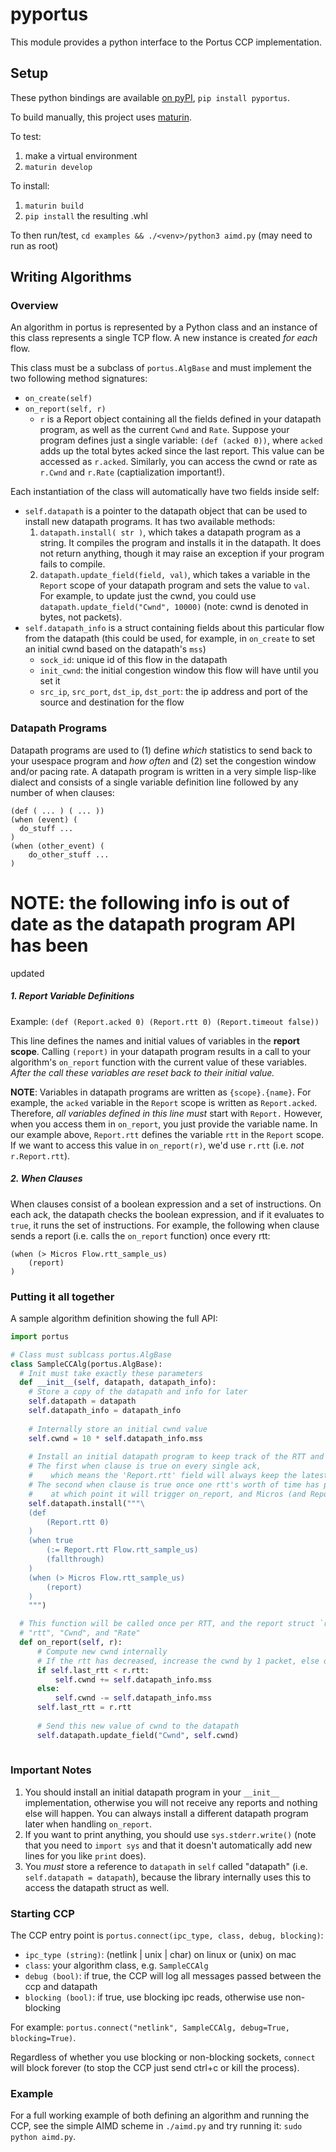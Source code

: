 # pyportus

This module provides a python interface to the Portus CCP implementation.


## Setup

These python bindings are available [on pyPI](https://pypi.org/project/pyportus/), `pip install pyportus`. 

To build manually, this project uses [maturin](https://github.com/PyO3/maturin).

To test:
1. make a virtual environment
2. `maturin develop`

To install:
1. `maturin build`
2. `pip install` the resulting .whl

To then run/test, `cd examples && ./<venv>/python3 aimd.py` (may need to run as root)

## Writing Algorithms

### Overview

An algorithm in portus is represented by a Python class and an instance of this class represents a single TCP flow. A new instance is created *for each* flow. 

This class must be a subclass of `portus.AlgBase` and must implement the two 
following method signatures:
* `on_create(self)` 
* `on_report(self, r)` 
  - `r` is a Report object containing all the fields defined in your datapath program, as well as the current `Cwnd` and `Rate`. Suppose your program defines just a single variable: `(def (acked 0))`, where `acked` adds up the total bytes acked since the last report. This value can be accessed as `r.acked`. Similarly, you can access the cwnd or rate as `r.Cwnd` and `r.Rate` (captialization important!).

Each instantiation of the class will automatically have two fields inside self:
  - `self.datapath` is a pointer to the datapath object that can be used to install
    new datapath programs. It has two available methods:
    1. `datapath.install( str )`, which takes a datapath program as a string. It compiles the program and installs it in the datapath. It does not return anything, though it may raise an exception if your program fails to compile.  
    2. `datapath.update_field(field, val)`, which takes a variable in the `Report` scope of your datapath program and sets the value to `val`. For example, to update just the cwnd, you could use `datapath.update_field("Cwnd", 10000)` (note: cwnd is denoted in bytes, not packets). 
  - `self.datapath_info` is a struct containing fields about this particular flow from the datapath (this could be used, for example, in `on_create` to set an initial cwnd based on the datapath's `mss`)
    * `sock_id`: unique id of this flow in the datapath
    * `init_cwnd`: the initial congestion window this flow will have until you set it
    * `src_ip`, `src_port`, `dst_ip`, `dst_port`: the ip address and port of the source and destination for the flow 


### Datapath Programs

Datapath programs are used to (1) define *which* statistics to send back to your usespace program and *how often* and (2) set the congestion window and/or pacing rate. A datapath program is written in a very simple lisp-like dialect and consists of a single variable definition line followed by any number of when clauses:
```
(def ( ... ) ( ... ))
(when (event) (
  do_stuff ...
)
(when (other_event) (
    do_other_stuff ...
)
```

# NOTE: the following info is out of date as the datapath program API has been
updated

##### 1. Report Variable Definitions

Example: `(def (Report.acked 0) (Report.rtt 0) (Report.timeout false))`

This line defines the names and initial values of variables in the __report scope__. Calling `(report)` in your datapath program results in a call to your algorithm's `on_report` function with the current value of these variables. *After the call these variables are reset back to their initial value.*

__NOTE__: Variables in datapath programs are written as `{scope}.{name}`. For example, the `acked` variable in the `Report` scope is written as `Report.acked`. Therefore, *all variables defined in this line must* start with `Report.` However, when you access them in `on_report`, you just provide the variable name. In our example above, `Report.rtt` defines the variable `rtt` in the `Report` scope. If we want to access this value in `on_report(r)`, we'd use `r.rtt` (i.e. *not* `r.Report.rtt`). 


##### 2. When Clauses

When clauses consist of a boolean expression and a set of instructions. On each ack, the datapath checks the boolean expression, and if it evaluates to `true`, it runs the set of instructions. For example, the following when clause sends a report (i.e. calls the `on_report` function) once every rtt:
```
(when (> Micros Flow.rtt_sample_us)
    (report)
)
```

### Putting it all together

A sample algorithm definition showing the full API:
```python
import portus

# Class must sublcass portus.AlgBase
class SampleCCAlg(portus.AlgBase):
  # Init must take exactly these parameters
  def __init__(self, datapath, datapath_info):
    # Store a copy of the datapath and info for later
    self.datapath = datapath
    self.datapath_info = datapath_info
    
    # Internally store an initial cwnd value
    self.cwnd = 10 * self.datapath_info.mss
    
    # Install an initial datapath program to keep track of the RTT and report it once per RTT
    # The first when clause is true on every single ack,
    #    which means the 'Report.rtt' field will always keep the latest rtt sample
    # The second when clause is true once one rtt's worth of time has passed, 
    #    at which point it will trigger on_report, and Micros (and Report.rtt) will be reset to 0
    self.datapath.install("""\
    (def
        (Report.rtt 0)
    )
    (when true
        (:= Report.rtt Flow.rtt_sample_us)
        (fallthrough)
    )
    (when (> Micros Flow.rtt_sample_us)
        (report)
    )
    """)

  # This function will be called once per RTT, and the report struct `r` will contain:
  # "rtt", "Cwnd", and "Rate"
  def on_report(self, r):
      # Compute new cwnd internally 
      # If the rtt has decreased, increase the cwnd by 1 packet, else decrease by 1 packet
      if self.last_rtt < r.rtt:
          self.cwnd += self.datapath_info.mss
      else:
          self.cwnd -= self.datapath_info.mss
      self.last_rtt = r.rtt
      
      # Send this new value of cwnd to the datapath
      self.datapath.update_field("Cwnd", self.cwnd)
    
```


### Important Notes
1. You should install an initial datapath program in your `__init__` implementation, otherwise you will not receive any reports and nothing else will happen. You can always install a different datapath program later when handling `on_report`.
2. If you want to print anything, you should use `sys.stderr.write()` (note that you need to `import sys` and that it doesn't automatically add new lines for you like `print` does). 
3. You *must* store a reference to `datapath` in `self` called "datapath" (i.e. `self.datapath = datapath`), because the library internally uses this to access the datapath struct as well. 


### Starting CCP 

The CCP entry point is `portus.connect(ipc_type, class, debug, blocking)`:
* `ipc_type (string)`: (netlink | unix | char) on linux or (unix) on mac
* `class`: your algorithm class, e.g. `SampleCCAlg`
* `debug (bool)`: if true, the CCP will log all messages passed between the ccp and datapath
* `blocking (bool)`: if true, use blocking ipc reads, otherwise use non-blocking

For example: `portus.connect("netlink", SampleCCAlg, debug=True, blocking=True)`. 

Regardless of whether you use blocking or non-blocking sockets, `connect` will block forever (to stop the CCP just send ctrl+c or kill the process). 

### Example

For a full working example of both defining an algorithm and running the CCP, see the simple AIMD scheme in `./aimd.py` and try running it: `sudo python aimd.py`. 
